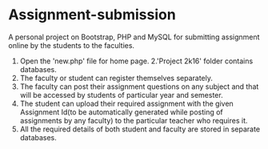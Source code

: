 # Assignment-submission
A personal project on Bootstrap, PHP and MySQL for submitting assignment online by the students to the faculties.

1. Open the 'new.php' file for home page.
2.'Project 2k16' folder contains databases.
3. The faculty or student can register themselves separately.
4. The faculty can post their assignment questions on any subject and that will be accessed by students of particular year and semester.
5. The student can upload their required assignment with the given Assignment Id(to be automatically generated while posting of assignments by any faculty) to the particular teacher who requires it.
6. All the required details of both student and faculty are stored in separate databases.
